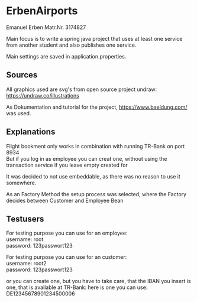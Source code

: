 # ErbenAirports

Emanuel Erben
Matr.Nr. 3174827

Main focus is to write a spring java project that uses at least one service from another student and also publishes one
service.

Main settings are saved in application.properties.

## Sources

All graphics used are svg's from open source project undraw:
<a>https://undraw.co/illustrations

As Dokumentation and tutorial for the project, <a>https://www.baeldung.com/ was used.

## Explanations

Flight bookment only works in combination with running TR-Bank on port 8934<br>
But if you log in as employee you can creat one, without using the transaction service if you leave empty created for

It was decided to not use embeddable, as there was no reason to use it somewhere.

As an Factory Method the setup process was selected, where the Factory decides between Customer and Employee Bean

## Testusers

For testing purpose you can use for an employee:<br>
username: root<br>
password: 123passwort123

For testing purpose you can use for an customer:<br>
username: root2<br>
password: 123passwort123

or you can create one, but you have to take care, that the IBAN you insert is one, that is available at TR-Bank:
here is one you can use: <br>
DE12345678901234500006


